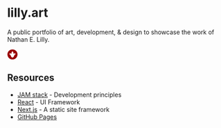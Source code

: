 # lilly.art
A public portfolio of art, development, & design to showcase the work of Nathan E. Lilly.

<svg viewBox="-25,-25 150,150" height="24" width="24"><defs><linearGradient id="redGradient"><stop offset="0%" stop-color="#700"/><stop offset="100%" stop-color="#a00"/></linearGradient></defs><circle cx="50" cy="50" r="72.5" fill="#900" stroke="#0002" strokeWidth="5" /><path d="M50 95c26 0 21-48 47-48 0-11-19-21-32-4 0-18-1-26-15-38-14 12-15 20-15 38-13-17-32-7-32 4 26 0 21 48 47 48z" fill="#fff" /></svg>


## Resources
- [JAM stack](https://jamstack.org/) - Development principles
- [React](https://reactjs.org/docs/getting-started.html) - UI Framework
- [Next.js](https://nextjs.org/) - A static site framework
- [GitHub Pages](https://pages.github.com/)
